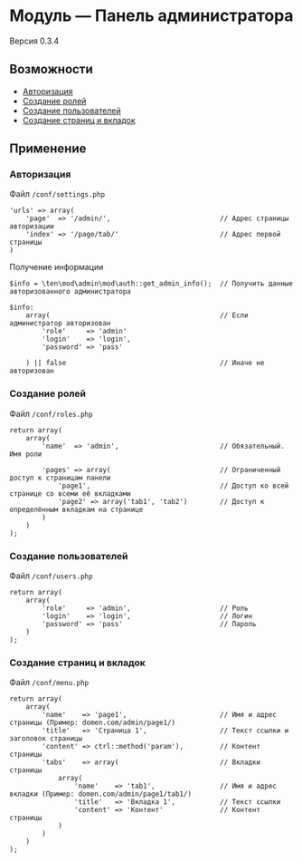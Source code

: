 # Модуль &mdash; Панель администратора

Версия 0.3.4

## Возможности
- [Авторизация](#auth)
- [Создание ролей](#roles)
- [Создание пользователей](#users)
- [Создание страниц и вкладок](#pages)


## Применение

### <a id="auth"></a>Авторизация

Файл `/conf/settings.php`

    'urls' => array(
        'page'  => '/admin/',                           // Адрес страницы авторизации
        'index' => '/page/tab/'                         // Адрес первой страницы
    )

Получение информации

    $info = \ten\mod\admin\mod\auth::get_admin_info();  // Получить данные авторизованного администратора

    $info:
        array(                                          // Если администратор авторизован
            'role'     => 'admin'
            'login'    => 'login',
            'password' => 'pass'

        ) || false                                      // Иначе не авторизован

### <a id="roles"></a>Создание ролей

Файл `/conf/roles.php`

    return array(
        array(
            'name'  => 'admin',                         // Обязательный. Имя роли

            'pages' => array(                           // Ограниченный доступ к страницам панели
                'page1',                                // Доступ ко всей странице со всеми её вкладками
                'page2' => array('tab1', 'tab2')        // Доступ к определённым вкладкам на странице
            )
        )
    );


### <a id="users"></a>Создание пользователей

Файл `/conf/users.php`

    return array(
        array(
            'role'     => 'admin',                      // Роль
            'login'    => 'login',                      // Логин
            'password' => 'pass'                        // Пароль
        )
    );


### <a id="pages"></a>Создание страниц и вкладок

Файл `/conf/menu.php`

    return array(
        array(
            'name'    => 'page1',                       // Имя и адрес страницы (Пример: domen.com/admin/page1/)
            'title'   => 'Страница 1',                  // Текст ссылки и заголовок страницы
            'content' => ctrl::method('param'),         // Контент страницы
            'tabs'    => array(                         // Вкладки страницы
                array(
                    'name'    => 'tab1',                // Имя и адрес вкладки (Пример: domen.com/admin/page1/tab1/)
                    'title'   => 'Вкладка 1',           // Текст ссылки
                    'content' => 'Контент'              // Контент страницы
                )
            )
        )
    );